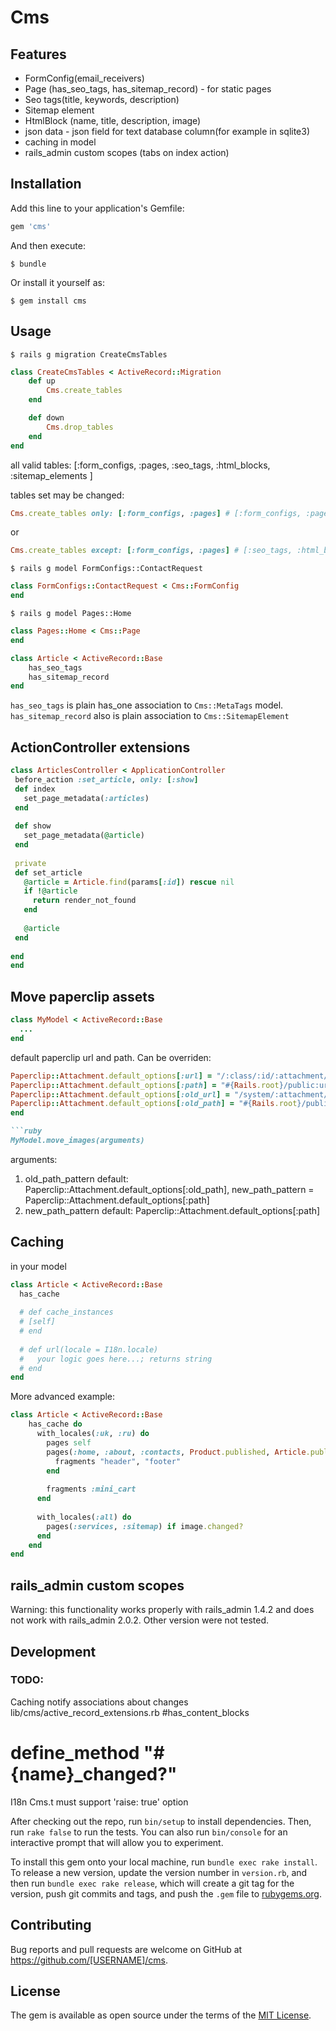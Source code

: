 # Cms

## Features
* FormConfig(email_receivers)
* Page (has_seo_tags, has_sitemap_record) - for static pages
* Seo tags(title, keywords, description)
* Sitemap element
* HtmlBlock (name, title, description, image)
* json data - json field for text database column(for example in sqlite3)
* caching in model
* rails_admin custom scopes (tabs on index action)

## Installation


Add this line to your application's Gemfile:

```ruby
gem 'cms'
```

And then execute:

    $ bundle

Or install it yourself as:

    $ gem install cms

## Usage

    $ rails g migration CreateCmsTables

```ruby
class CreateCmsTables < ActiveRecord::Migration
    def up
        Cms.create_tables
    end

    def down
        Cms.drop_tables
    end
end
```

all valid tables:  [:form_configs, :pages, :seo_tags, :html_blocks, :sitemap_elements ]

tables set may be changed:
```ruby
Cms.create_tables only: [:form_configs, :pages] # [:form_configs, :pages]
```
or
```ruby
Cms.create_tables except: [:form_configs, :pages] # [:seo_tags, :html_blocks, :sitemap_elements]
```
    $ rails g model FormConfigs::ContactRequest
```ruby
class FormConfigs::ContactRequest < Cms::FormConfig
end
```

    $ rails g model Pages::Home

```ruby
class Pages::Home < Cms::Page
end
```

```ruby
class Article < ActiveRecord::Base
    has_seo_tags
    has_sitemap_record
end
```

`has_seo_tags` is plain has_one association to `Cms::MetaTags` model.
`has_sitemap_record` also is plain association to `Cms::SitemapElement`

## ActionController extensions
```ruby
class ArticlesController < ApplicationController
 before_action :set_article, only: [:show]
 def index
   set_page_metadata(:articles)
 end
 
 def show
   set_page_metadata(@article)
 end
 
 private
 def set_article
   @article = Article.find(params[:id]) rescue nil
   if !@article
     return render_not_found
   end
   
   @article
 end
 
end
end
```

## Move paperclip assets
```ruby
class MyModel < ActiveRecord::Base
  ...
end
```
default paperclip url and path. Can be overriden:
```ruby
Paperclip::Attachment.default_options[:url] = "/:class/:id/:attachment/:style/:basename.:extension"
Paperclip::Attachment.default_options[:path] = "#{Rails.root}/public:url"
Paperclip::Attachment.default_options[:old_url] = "/system/:attachment/:id/:style/:basename.:extension"
Paperclip::Attachment.default_options[:old_path] = "#{Rails.root}/public#{Paperclip::Attachment.default_options[:old_url]}"
end

```ruby
MyModel.move_images(arguments)
```

arguments:
  1. old_path_pattern
    default: Paperclip::Attachment.default_options[:old_path], new_path_pattern = Paperclip::Attachment.default_options[:path]
  2. new_path_pattern
    default: Paperclip::Attachment.default_options[:path]
    
    
## Caching
in your model
```ruby
class Article < ActiveRecord::Base
  has_cache
  
  # def cache_instances
  # [self]
  # end
  
  # def url(locale = I18n.locale)
  #   your logic goes here...; returns string
  # end
end
```

More advanced example:
```ruby
class Article < ActiveRecord::Base
    has_cache do
      with_locales(:uk, :ru) do
        pages self
        pages(:home, :about, :contacts, Product.published, Article.published) do
          fragments "header", "footer"
        end
        
        fragments :mini_cart
      end
    
      with_locales(:all) do
        pages(:services, :sitemap) if image.changed?
      end
    end
end
```

## rails_admin custom scopes
Warning: this functionality works properly with rails_admin 1.4.2 and does not work with rails_admin 2.0.2. Other version were not tested.

## Development

### TODO:
Caching
notify associations about changes
lib/cms/active_record_extensions.rb #has_content_blocks
# define_method "#{name}_changed?"

I18n Cms.t must support 'raise: true' option


After checking out the repo, run `bin/setup` to install dependencies. Then, run `rake false` to run the tests. You can also run `bin/console` for an interactive prompt that will allow you to experiment.

To install this gem onto your local machine, run `bundle exec rake install`. To release a new version, update the version number in `version.rb`, and then run `bundle exec rake release`, which will create a git tag for the version, push git commits and tags, and push the `.gem` file to [rubygems.org](https://rubygems.org).

## Contributing

Bug reports and pull requests are welcome on GitHub at https://github.com/[USERNAME]/cms.


## License

The gem is available as open source under the terms of the [MIT License](http://opensource.org/licenses/MIT).

